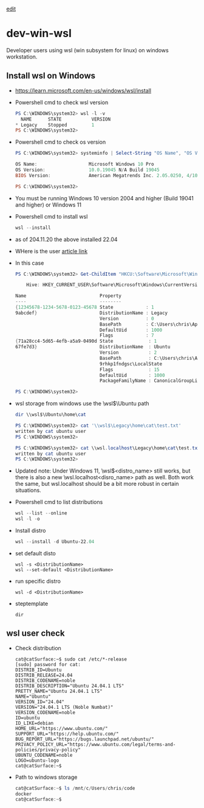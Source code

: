 [edit](https://github.com/2cld/netstack/edit/master/docs/ops/users/dev-win-wsl.md)

# dev-win-wsl
Developer users using wsl (win subsystem for linux) on windows workstation.

## Install wsl on Windows
- https://learn.microsoft.com/en-us/windows/wsl/install
- Powershell cmd to check wsl version

  ```powershell
  PS C:\WINDOWS\system32> wsl -l -v
    NAME      STATE           VERSION
  * Legacy    Stopped         1
  PS C:\WINDOWS\system32>
  ```
- Powershell cmd to check os version
  ```powershell
  PS C:\WINDOWS\system32> systeminfo | Select-String "OS Name", "OS Version"
  
  OS Name:                   Microsoft Windows 10 Pro
  OS Version:                10.0.19045 N/A Build 19045
  BIOS Version:              American Megatrends Inc. 2.05.0250, 4/10/2015
  
  PS C:\WINDOWS\system32>
  ```
- You must be running Windows 10 version 2004 and higher (Build 19041 and higher) or Windows 11
- Powershell cmd to install wsl
  ```powershell
  wsl --install
  ```
- as of 204.11.20 the above installed 22.04
- WHere is the user [article link](https://askubuntu.com/questions/1380253/where-is-wsl-located-on-my-computer)
- In this case
  ```powershell
  PS C:\WINDOWS\system32> Get-ChildItem "HKCU:\Software\Microsoft\Windows\CurrentVersion\Lxss" -Recurse
  
      Hive: HKEY_CURRENT_USER\Software\Microsoft\Windows\CurrentVersion\Lxss
  
  Name                           Property
  ----                           --------
  {12345678-1234-5678-0123-45678 State            : 1
  9abcdef}                       DistributionName : Legacy
                                 Version          : 0
                                 BasePath         : C:\Users\chris\AppData\Local\lxss
                                 DefaultUid       : 1000
                                 Flags            : 7
  {71a28cc4-5d65-4efb-a5a9-0490d State             : 1
  67fe7d3}                       DistributionName  : Ubuntu
                                 Version           : 2
                                 BasePath          : C:\Users\chris\AppData\Local\Packages\CanonicalGroupLimited.Ubuntu_7
                                 9rhkp1fndgsc\LocalState
                                 Flags             : 15
                                 DefaultUid        : 1000
                                 PackageFamilyName : CanonicalGroupLimited.Ubuntu_79rhkp1fndgsc
  
  PS C:\WINDOWS\system32>
  ```
- wsl storage from windows use the \\wsl$\Ubuntu path
  ```powershell
  dir \\wsl$\Ubuntu\home\cat
  ```
  ```powershell
  PS C:\WINDOWS\system32> cat '\\wsl$\Legacy\home\cat\test.txt'
  written by cat ubuntu user
  PS C:\WINDOWS\system32>
  ```
  ```powershell
  PS C:\WINDOWS\system32> cat \\wsl.localhost\Legacy\home\cat\test.txt
  written by cat ubuntu user
  PS C:\WINDOWS\system32>
  ```

- Updated note: Under Windows 11, \\wsl$\<distro_name> still works, but there is also a new \\wsl.localhost\<disro_name> path as well. Both work the same, but wsl.localhost should be a bit more robust in certain situations.
- Powershell cmd to list distributions
  ```powershell
  wsl --list --online
  wsl -l -o
  ```
- Install distro
  ```powershell
  wsl --install -d Ubuntu-22.04
  ```
- set default disto
  ```powsershell
  wsl -s <DistributionName>
  wsl --set-default <DistributionName>
  ```
- run specific distro
  ```powsershell
  wsl -d <DistributionName>
  ```
- steptemplate
  ```powsershell
  dir
  ```

## wsl user check
- Check distribution
  ```powsershell
  cat@catSurface:~$ sudo cat /etc/*-release
  [sudo] password for cat:
  DISTRIB_ID=Ubuntu
  DISTRIB_RELEASE=24.04
  DISTRIB_CODENAME=noble
  DISTRIB_DESCRIPTION="Ubuntu 24.04.1 LTS"
  PRETTY_NAME="Ubuntu 24.04.1 LTS"
  NAME="Ubuntu"
  VERSION_ID="24.04"
  VERSION="24.04.1 LTS (Noble Numbat)"
  VERSION_CODENAME=noble
  ID=ubuntu
  ID_LIKE=debian
  HOME_URL="https://www.ubuntu.com/"
  SUPPORT_URL="https://help.ubuntu.com/"
  BUG_REPORT_URL="https://bugs.launchpad.net/ubuntu/"
  PRIVACY_POLICY_URL="https://www.ubuntu.com/legal/terms-and-policies/privacy-policy"
  UBUNTU_CODENAME=noble
  LOGO=ubuntu-logo
  cat@catSurface:~$
  ```
- Path to windows storage
  ```powershell
  cat@catSurface:~$ ls /mnt/c/Users/chris/code
  docker
  cat@catSurface:~$
  ```

